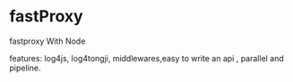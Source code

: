 fastProxy
=========

fastproxy With Node


features:
   log4js, log4tongji, middlewares,easy to write an api , parallel and pipeline. 
